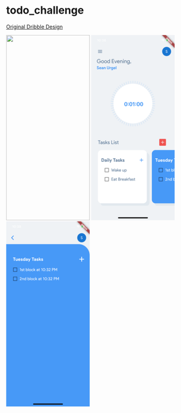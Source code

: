 # todo_challenge

[Original Dribble Design](https://dribbble.com/shots/6074935-Taskmanager-Todo-List-App)

<img src="https://github.com/fluttertraining/todo/blob/master/docs/vid.gif" width="225" height="500">
<img src="https://github.com/fluttertraining/todo/blob/master/docs/demo1.png" width="225" height="500">
<img src="https://github.com/fluttertraining/todo/blob/master/docs/demo2.png" width="225" height="500">




